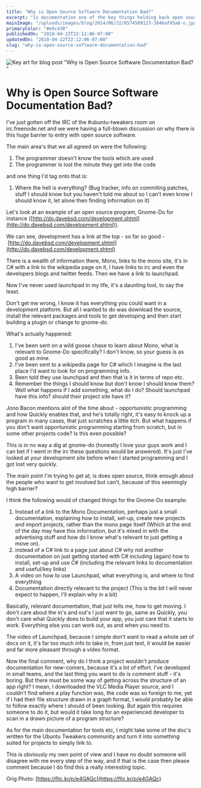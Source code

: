```yaml
---
title: "Why is Open Source Software Documentation Bad?"
excerpt: "Is documentation one of the key things holding back open source software?"
mainImage: "/uploads/images/blog/2014/06/22/8574509123-3846af95a8-o.jpg"
primaryColor: "#e9c430"
publishedOn: "2010-04-22T22:12:06-07:00"
updatedOn: "2010-04-22T22:12:06-07:00"
slug: "why-is-open-source-software-documentation-bad"
---
```

![Key art for blog post "Why is Open Source Software Documentation Bad? "](/uploads/images/blog/2014/06/22/8574509123-3846af95a8-o.jpg)

# Why is Open Source Software Documentation Bad? 

I've just gotten off the IRC of the #ubuntu-tweakers room on irc.freenode.net and we were having a full-blown discussion on why there is this huge barrier to entry with open source software.

The main area's that we all agreed on were the following: 

  1. The programmer doesn't know the tools which are used
  2. The programmer is lost the minute they get into the code

and one thing I'd tag onto that is: 

  1. Where the hell is everything? (Bug tracker, info on commiting patches, stuff I should know but you haven't told me about so I can't even know I should know it, let alone then finding information on it)

Let's look at an example of an open source program, Gnome-Do for instance ([http://do.davebsd.com/development.shtml](http://do.davebsd.com/development.shtml)).

We can see, development has a link at the top - so far so good - [http://do.davebsd.com/development.shtml](http://do.davebsd.com/development.shtml)

There is a wealth of information there, Mono, links to the mono site, it's in C# with a link to the wikipedia page on it, I have links to irc and even the developers blogs and twitter feeds. Then we have a link to launchpad.

Now I've never used launchpad in my life, it's a daunting tool, to say the least.

Don't get me wrong, I know it has everything you could want in a development platform. But all I wanted to do was download the source, install the relevant packages and tools to get developing and then start building a plugin or change to gnome-do.

What's actually happened: 

  1. I've been sent on a wild goose chase to learn about Mono, what is relevant to Gnome-Do specifically? I don't know, so your guess is as good as mine.
  2. I've been sent to a wikipedia page for C# which I imagine is the last place I'd want to look for on programming info.
  3. Been told they use launchpad and then that is it in terms of repo etc.
  4. Remember the things I should know but don't know I should know them? Well what happens if I add something, what do I do? Should launchpad have this info? should their project site have it?
  
Jono Bacon mentions alot of the time about - opportunistic programming and how Quickly enables that, and he's totally right, it's easy to knock up a program in many cases, that just scratches a little itch. But what happens if you don't want opportunistic programming starting from scratch, but in some other projects code? Is this even possible?

This is in no way a dig at gnome-do (honestly I love your guys work and I can bet if I went in the irc these questions would be answered). It's just I've looked at your development site before when I started programming and I got lost very quickly.

The main point I'm trying to get at, is does open source, think enough about the people who want to get involved but can't, because of this seemingly high barrier?

I think the following would of changed things for the Gnome-Do example:
 
  1. Instead of a link to the Mono Documentation, perhaps just a small documentation, explaining how to install, set-up, create new projects and import projects, rather than the mono page itself (Which at the end of the day may have this information, but it's mixed in with the advertising stuff and how do I know what's relevant to just getting a move on).
  2. instead of a C# link to a page just about C# why not another documentation on just getting started with C# including (again) how to install, set-up and use C# (including the relevant links to documentation and useful/key links)
  3. A video on how to use Launchpad, what everything is, and where to find everything
  4. Documentation directly relevant to the project (This is the bit I will never expect to happen, I'll explain why in a bit)

Basically, relevant documentation, that just tells me, how to get moving. I don't care about the in's and out's I just want to go, same as Quickly, you don't care what Quickly does to build your app, you just care that it starts to work. Everything else you can work out, as and when you need to.

The video of Launchpad, because I simple don't want to read a whole set of docs on it, it's far too much info to take in, from just text, it would be easier and far more pleasant through a video format.

Now the final comment, why do I think a project wouldn't produce documentation for new-comers, because it's a lot of effort. I've developed in small teams, and the last thing you want to do is comment stuff - it's boring. But there must be some way of getting across the structure of an app right? I mean, I downloaded the VLC Media Player source, and I couldn't find where a play function was, the code was so foreign to me, yet if I had their file structure drawn in a graph format, I would probably be able to follow exactly where I should of been looking. But again this requires someone to do it, but would it take long for an experienced developer to scan in a drawn picture of a program structure?

As for the main documentation for tools etc, I might take some of the doc's written for the Ubuntu Tweakers community and turn it into something suited for projects to simply link to.

This is obviously my own point of view and I have no doubt someone will disagree with me every step of the way, and if that is the case then please comment because I do find this a really interesting topic.

Orig Photo: [https://flic.kr/p/e4GAQc](https://flic.kr/p/e4GAQc)